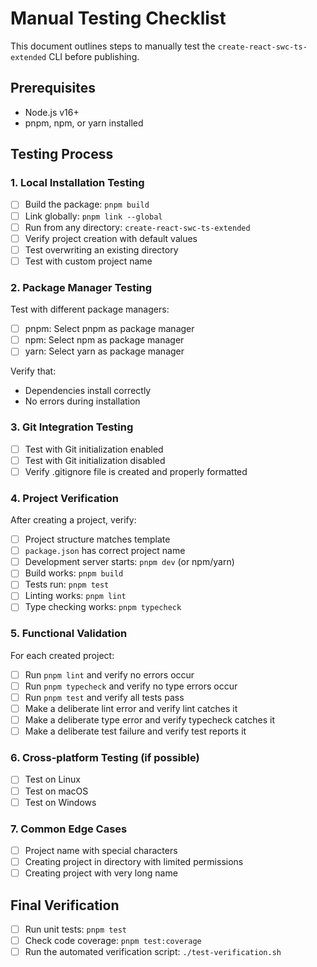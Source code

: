 # Manual Testing Checklist

This document outlines steps to manually test the `create-react-swc-ts-extended` CLI before publishing.

## Prerequisites

- Node.js v16+
- pnpm, npm, or yarn installed

## Testing Process

### 1. Local Installation Testing

- [ ] Build the package: `pnpm build`
- [ ] Link globally: `pnpm link --global`
- [ ] Run from any directory: `create-react-swc-ts-extended`
- [ ] Verify project creation with default values
- [ ] Test overwriting an existing directory
- [ ] Test with custom project name

### 2. Package Manager Testing

Test with different package managers:

- [ ] pnpm: Select pnpm as package manager
- [ ] npm: Select npm as package manager
- [ ] yarn: Select yarn as package manager

Verify that:

- Dependencies install correctly
- No errors during installation

### 3. Git Integration Testing

- [ ] Test with Git initialization enabled
- [ ] Test with Git initialization disabled
- [ ] Verify .gitignore file is created and properly formatted

### 4. Project Verification

After creating a project, verify:

- [ ] Project structure matches template
- [ ] `package.json` has correct project name
- [ ] Development server starts: `pnpm dev` (or npm/yarn)
- [ ] Build works: `pnpm build`
- [ ] Tests run: `pnpm test`
- [ ] Linting works: `pnpm lint`
- [ ] Type checking works: `pnpm typecheck`

### 5. Functional Validation

For each created project:

- [ ] Run `pnpm lint` and verify no errors occur
- [ ] Run `pnpm typecheck` and verify no type errors occur
- [ ] Run `pnpm test` and verify all tests pass
- [ ] Make a deliberate lint error and verify lint catches it
- [ ] Make a deliberate type error and verify typecheck catches it
- [ ] Make a deliberate test failure and verify test reports it

### 6. Cross-platform Testing (if possible)

- [ ] Test on Linux
- [ ] Test on macOS
- [ ] Test on Windows

### 7. Common Edge Cases

- [ ] Project name with special characters
- [ ] Creating project in directory with limited permissions
- [ ] Creating project with very long name

## Final Verification

- [ ] Run unit tests: `pnpm test`
- [ ] Check code coverage: `pnpm test:coverage`
- [ ] Run the automated verification script: `./test-verification.sh`
